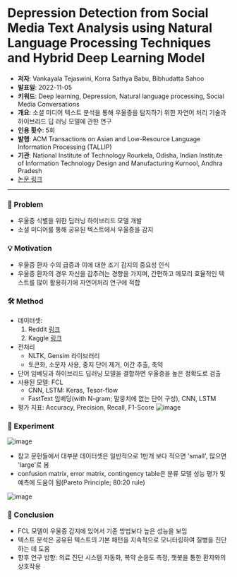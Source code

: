 # Depression Detection from Social Media Text Analysis using Natural Language Processing Techniques and Hybrid Deep Learning Model
   - **저자**: Vankayala Tejaswini, Korra Sathya Babu, Bibhudatta Sahoo
   - **발표일**: 2022-11-05
   - **키워드**: Deep learning, Depression, Natural language processing, Social Media Conversations
   - **개요**: 소셜 미디어 텍스트 분석을 통해 우울증을 탐지하기 위한 자연어 처리 기술과 하이브리드 딥 러닝 모델에 관한 연구
   - **인용 횟수**: 5회
   - **발행**: ACM Transactions on Asian and Low-Resource Language Information Processing (TALLIP)
   - **기관**: National Institute of Technology Rourkela, Odisha, Indian Institute of Information Technology Design and Manufacturing Kurnool, Andhra Pradesh
   - [논문 링크](https://dx.doi.org/10.1145/3569580)

---

### 🤔 Problem
- 우울증 식별을 위한 딥러닝 하이브리드 모델 개발
- 소셜 미디어를 통해 공유된 텍스트에서 우울증을 감지

### 💡 Motivation
- 우울증 환자 수의 급증과 이에 대한 조기 감지의 중요성 인식
- 우울증 환자의 경우 자신을 감추려는 경향을 가지며, 간편하고 메모리 효율적인 텍스트를 많이 활용하기에 자연어처리 연구에 적합

### 🛠️ Method
- 데이터셋:
  1) Reddit [링크](https://www.nature.com/articles/s41598-020-68764-y)
  2) Kaggle [링크](https://www.kaggle.com/datasets/hyunkic/twitter-depression-dataset)
- 전처리
  - NLTK, Gensim 라이브러리
  - 토큰화, 소문자 사용, 중지 단어 제거, 어간 추출, 축약
- 단어 임베딩과 하이브리드 딥러닝 모델을 결합하면 우울증을 높은 정확도로 검출
- 사용된 모델: FCL
  - CNN, LSTM: Keras, Tesor-flow
  - FastText 임베딩(with N-gram; 말뭉치에 없는 단어 구성), CNN, LSTM
- 평가 지표: Accuracy, Precision, Recall, F1-Score
![image](https://github.com/gyeom-yee/ai-paper-summaries/assets/78156719/2a53b9d4-8782-475f-92e5-18ee8d0dc7f3)

### 🔬 Experiment
![image](https://github.com/gyeom-yee/ai-paper-summaries/assets/78156719/1075de6e-95d2-401d-8d89-ce0f0fb6aac7)
- 참고 문헌들에서 대부분 데이터셋은 일반적으로 1만개 보다 적으면 'small', 많으면 'large'로 봄
- confusion matrix, error matrix, contingency table은 분류 모델 성능 평가 및 예측에 도움이 됨(Pareto Principle; 80:20 rule)

![image](https://github.com/gyeom-yee/ai-paper-summaries/assets/78156719/6b774448-12ea-4094-aee0-4f78b07b4b24)

### 🎯 Conclusion
- FCL 모델이 우울증 감지에 있어서 기존 방법보다 높은 성능을 보임
- 텍스트 분석은 공유된 텍스트의 기본 패턴을 지속적으로 모니터링하여 질병을 진단하는 데 도움
- 향후 연구 방향: 의료 진단 시스템 자동화, 복약 순응도 측정, 챗봇을 통한 환자와의 상호작용